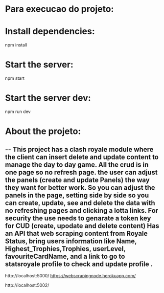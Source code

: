 # Para execucao do projeto:

# Install dependencies:
npm install 

# Start the server:
npm start 

# Start the server dev:
npm run dev 

# About the projeto:

--
This project has a clash royale module where the client can insert delete and update content to manage the day to day game.
All the crud is in one page so no refresh page.
the user can adjust the panels (create and update Panels) the way they want for better work. So you can adjust the panels in the page, setting side by side so you can create, update, see and delete the data with no refreshing pages and clicking a lotta links.
For security the use needs to genarate a token key for  CUD (create, upodate and delete content)
Has an API that web scraping content from Royale Status, bring users information like Name, Highest_Trophies,Trophies, userLevel, favouriteCardName, and a link to go to statsroyale profile to check and update profile .
--


http://localhost:5000/
https://webscrapingnode.herokuapp.com/

http://localhost:5002/



